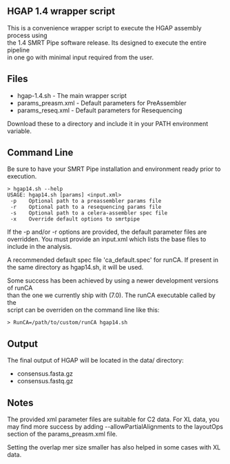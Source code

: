 HGAP 1.4 wrapper script
-----------------------
This is a convenience wrapper script to execute the HGAP assembly process using  
the 1.4 SMRT Pipe software release.  Its designed to execute the entire pipeline  
in one go with minimal input required from the user.

Files
-----
* hgap-1.4.sh - The main wrapper script
* params_preasm.xml - Default parameters for PreAssembler
* params_reseq.xml - Default parameters for Resequencing

Download these to a directory and include it in your PATH environment variable.   


Command Line
------------
Be sure to have your SMRT Pipe installation and environment ready prior to  
execution.  

    > hgap14.sh --help
    USAGE: hgap14.sh [params] <input.xml>
     -p    Optional path to a preassembler params file
     -r    Optional path to a resequencing params file
     -s    Optional path to a celera-assembler spec file
     -x    Override default options to smrtpipe

If the -p and/or -r options are provided, the default parameter files are   
overridden.  You must provide an input.xml which lists the base files to   
include in the analysis.

A recommended default spec file 'ca_default.spec' for runCA.  If present in   
the same directory as hgap14.sh, it will be used.

Some success has been achieved by using a newer development versions of runCA   
than the one we currently ship with (7.0).  The runCA executable called by the   
script can be overriden on the command line like this:

    > RunCA=/path/to/custom/runCA hgap14.sh 


Output
------
The final output of HGAP will be located in the data/ directory:
* consensus.fasta.gz
* consensus.fastq.gz

Notes
-----

The provided xml parameter files are suitable for C2 data.  For XL data,
you may find more success by adding --allowPartialAlignments to the 
layoutOps section of the params_preasm.xml file.

Setting the overlap mer size smaller has also helped in some cases with XL  
data.
